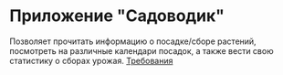 # Приложение "Садоводик"
Позволяет прочитать информацию о посадке/сборе растений, посмотреть на различные календари посадок, а также вести свою статистику о сборах урожая. 
[Требования](https://github.com/BaTyANl/GardenerApp/blob/main/docs/SRS.md)
